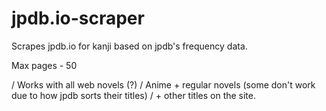 # jpdb.io-scraper
Scrapes jpdb.io for kanji based on jpdb's frequency data.

Max pages - 50

/ Works with all web novels (?) 
/ Anime + regular novels (some don't work due to how jpdb sorts their titles) 
/ + other titles on the site.

